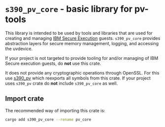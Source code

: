 <!--
SPDX-License-Identifier: MIT

Copyright 2024 IBM Corp.
-->
# `s390_pv_core` - basic library for pv-tools

This library is intended to be used by tools and libraries that
are used for creating and managing [IBM Secure Execution](https://www.ibm.com/docs/en/linux-on-systems?topic=virtualization-secure-execution) guests.
`s390_pv_core` provides abstraction layers for secure memory management,
logging, and accessing the uvdevice.

If your project is not targeted to provide tooling for and/or managing of IBM Secure execution
guests, do **not** use this crate.

It does not provide any cryptographic operations through OpenSSL.
For this use [s390_pv](https://crates.io/crates/s390_pv_core) which reexports all symbols from this crate.
If your project uses `s390_pv` crate do **not** include `s390_pv_core` as well.

## Import crate
The recommended way of importing this crate is:
```bash
cargo add s390_pv_core --rename pv_core
```
